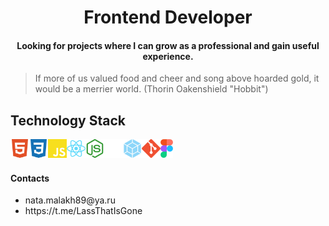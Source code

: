 <h1 align="center">Frontend Developer</h1>
<h4 align="center">Looking for projects where I can grow as a professional and gain useful experience.</h4>

> If more of us valued food and cheer and song above hoarded gold, it would be a merrier world. (Thorin Oakenshield "Hobbit")

<h2 align="left">Technology Stack</h2>
<img title="HTML" src="https://github.com/MalakhN/MalakhN/blob/main/html5.svg" height="30" align="left"/>
<img title="CSS" src="https://github.com/MalakhN/MalakhN/blob/main/css3.svg" height="30" align="left"/>
<img title="JavaScript"src="https://github.com/MalakhN/MalakhN/blob/main/javascript.svg" height="30" align="left"/>
<img title="React" src="https://github.com/MalakhN/MalakhN/blob/main/react.svg" height="30" align="left"/>
<img title="Node.js" src="https://github.com/MalakhN/MalakhN/blob/main/nodedotjs.svg" height="30" align="left"/>
<picture>
  <source media="(prefers-color-scheme: light)" srcset="https://github.com/MalakhN/MalakhN/blob/main/express-light-mode.svg">
  <source media="(prefers-color-scheme: dark)" srcset="https://github.com/MalakhN/MalakhN/blob/main/express-dark-mode.svg">
  <img title="Express" src="https://github.com/MalakhN/MalakhN/blob/main/express-dark-mode.svg" height="30" align="left"/>
</picture>
<img title="Webpack" src="https://github.com/MalakhN/MalakhN/blob/main/webpack.svg" height="30" align="left"/>
<img title="Git" src="https://github.com/MalakhN/MalakhN/blob/main/git.svg" height="30" align="left"/>
<img title="Figma" src="https://github.com/MalakhN/MalakhN/blob/main/Figma-Icon.svg" height="30" align="left"/> <br> <br>
<h4 align="left">Contacts</h4>
<ul>
  <li>nata.malakh89@ya.ru</li>
  <li>https://t.me/LassThatIsGone</li>
</ul>



<!--
- 🔭 I’m currently working on ...
- 🌱 I’m currently learning ...
- 👯 I’m looking to collaborate on ...
- 🤔 I’m looking for help with ...
- 💬 Ask me about ...
- 📫 How to reach me: ...
- 😄 Pronouns: ...
- ⚡ Fun fact: ...
-->
